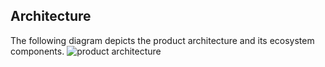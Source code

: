 Architecture
------------

The following diagram depicts the product architecture and its ecosystem
components.
![product architecture](https://github.com/preetpoly/test/blob/master/Presentation2.png)
